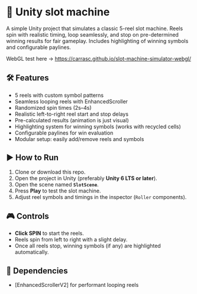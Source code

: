 # 🎰 Unity slot machine

A simple Unity project that simulates a classic 5-reel slot machine. Reels spin with realistic timing, loop seamlessly, and stop on pre-determined winning results for fair gameplay. Includes highlighting of winning symbols and configurable paylines.

WebGL test here -> https://carrasc.github.io/slot-machine-simulator-webgl/

## 🛠️ Features
- 5 reels with custom symbol patterns
- Seamless looping reels with EnhancedScroller
- Randomized spin times (2s–4s)
- Realistic left-to-right reel start and stop delays
- Pre-calculated results (animation is just visual)
- Highlighting system for winning symbols (works with recycled cells)
- Configurable paylines for win evaluation
- Modular setup: easily add/remove reels and symbols

## ▶️ How to Run

1. Clone or download this repo.
2. Open the project in Unity (preferably **Unity 6 LTS or later**).
3. Open the scene named **`SlotScene`**.
4. Press **Play** to test the slot machine.
5. Adjust reel symbols and timings in the inspector (`Roller` components).

## 🎮 Controls

- **Click SPIN** to start the reels.
- Reels spin from left to right with a slight delay.
- Once all reels stop, winning symbols (if any) are highlighted automatically.

## 🧩 Dependencies
- [EnhancedScrollerV2] for performant looping reels
